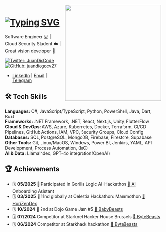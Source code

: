 <img align='right' src="https://media4.giphy.com/media/v1.Y2lkPTc5MGI3NjExZWx2ejJ5bXlranYxZWNhMWdsZ2g4am8zdHM5MHdtOWh0eXhmeHJseiZlcD12MV9pbnRlcm5hbF9naWZfYnlfaWQmY3Q9Zw/S8rWeMk5v022c6Z9nS/giphy.gif" width="310" />

<h1>
<a href="https://git.io/typing-svg"><img src="https://readme-typing-svg.demolab.com?font=Fira+Code&size=27&pause=1000&color=5C00F7&random=true&width=435&lines=Hi%2C+I%C2%B4m+Juan+Diego+Carballo;Software+Engineer;Blockchain+Developer;Cloud+Computing+Enthusiast;Open+Source+Contributor" alt="Typing SVG" /></a>
</h1> 
  
Software Engineer 💻 |  Cloud Security Student ☁️ | Great vision developer 🧨

[![Twitter: JuanDixCode](https://img.shields.io/twitter/follow/JuanDixCode?style=social&color=black)](https://twitter.com/JuanDixCode)
[![GitHub: juandiegocv27](https://img.shields.io/github/followers/juandiegocv27?label=follow&style=social&color=black)](https://github.com/juandiegocv27)
- [LinkedIn](https://www.linkedin.com/in/juandiegocarballo/)  | [Email](juandicarballo2701@gmail.com)  | [Telegram](https://t.me/JuanDixCode)  

## 🛠️ Tech Skills

**Languages:** C#, JavaScript/TypeScript, Python, PowerShell, Java, Dart, Rust  
**Frameworks:** .NET Framework, .NET, React, Next.js, Unity, FlutterFlow  
**Cloud & DevOps:** AWS, Azure, Kubernetes, Docker, Terraform, CI/CD Pipelines, GitHub Actions, IAM, VPC, Security Groups, Cloud Config  
**Databases:** SQL, PostgreSQL, MongoDB, Firebase, Firestore, Supabase  
**Other Tools:** Git, Linux/MacOS, Windows, Power BI, Jenkins, YAML, API Development, Process Automation, (IaC)  
**AI & Data:** LlamaIndex, GPT-4o integration(OpenAI)


## 🏆 Achievements 
- 🗓️ **05/2025** 🦍 Participated in Gorilla Logic AI-Hackathon [🧠 AI Onboarding Asistant](https://github.com/AiAiAi-Hackathon)
- 🗓️ **03/2025** 🏅 11nd globally at Celestia Hackathon: Mammothon [🧠 HoriZenDex](https://github.com/HoriZenDex)
- 🗓️ **10/2024** 🥈 2nd at Dojo Game Jam #5 [💎 BabyBeasts](https://github.com/ByteBuildersLabs/BabyBeastsv2)
- 🗓️ **07/2024** Competitor at Starknet Hacker House Brussels [💎 ByteBeasts](https://github.com/ByteBuildersLabs/ByteBeastsFrontend)
- 🗓️ **06/2024** Competitor at Starkhack hackathon [💎 ByteBeasts](https://ethglobal.com/showcase/bytebeasts-kf97c)




  

